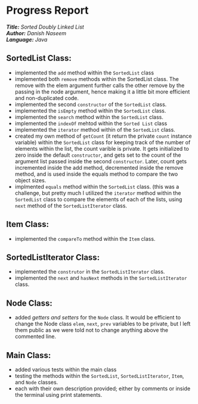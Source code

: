 # Progress Report

***Title:** Sorted Doubly Linked List*
<br>
***Author:** Danish Naseem*
<br>
***Language:** Java*

## SortedList Class:

- implemented the `add` method within the `SortedList` class
- implemented both `remove` methods within the SortedList class. The remove with the elem argument further calls the other remove by the passing in the node argument, hence making it a little bit more efficient and non-duplicated code.
- implemented the second `constructor` of the `SortedList` class.
- implemented the `isEmpty` method within the `SortedList` class.
- implemented the `search` method within the `SortedList` class.
- implemented the `indexOf` mehtod within the `Sorted List` class
- implemented the `iterator` method within of the `SortedList` class.
- created my own method of `getCount` (it return the private `count` instance variable) within the `SortedList` class for keeping track of the number of elements within the list, the count varible is private. It gets initialized to zero inside the default `constructor`, and gets set to the count of the argument list passed inside the second `constructor`. Later, count gets incremented inside the add method, decremented inside the remove method, and is used inside the equals method to compare the two object sizes. 
- implmented `equals` method within the `SortedList` class. (this was a challenge, but pretty much I utilized the `iterator` method within the `SortedList` class to compare the elements of each of the lists, using `next` method of the `SortedListIterator` class.  


## Item Class:

- implemented the `compareTo` method within the `Item` class. 


## SortedListIterator Class:

- implemented the `construtor` in the `SortedListIterator` class.
- implemented the `next` and `hasNext` methods in the `SortedListIterator` class.


## Node Class:

- added *getters and setters* for the `Node` class. It would be efficient to change the Node class `elem`, `next`, `prev` variables to be private, but I left them public as we were told not to change anything above the commented line.


## Main Class:

- added various tests within the main class
- testing the methods within the `SortedList`, `SortedListIterator`, `Item`, and `Node` classes.
- each with their own description provided; either by comments or inside the terminal using print statements.
